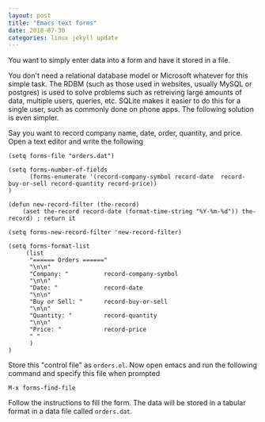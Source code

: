 ```yaml
---
layout: post
title: "Emacs text forms"
date: 2018-07-30
categories: linux jekyll update
---
```


You want to simply enter data into a form and have it stored in a file. 

You don't need a relational database model or Microsoft whatever for this simple task. The RDBM (such as those used in websites, usually MySQL or postgres) is used to solve problems such as retreiving large amounts of data, multiple users, queries, etc. SQLite makes it easier to do this for a single user, such as commonly done on phone apps. The following solution is even simpler.

Say you want to record company name, date, order, quantity, and price. Open a text editor and write the following

``` elisp
(setq forms-file "orders.dat")

(setq forms-number-of-fields
      (forms-enumerate '(record-company-symbol record-date  record-buy-or-sell record-quantity record-price))
)

(defun new-record-filter (the-record)
    (aset the-record record-date (format-time-string "%Y-%m-%d")) the-record) ; return it

(setq forms-new-record-filter 'new-record-filter)

(setq forms-format-list
     (list
      "====== Orders ======"
      "\n\n"
      "Company: "          record-company-symbol
      "\n\n"
      "Date: "             record-date
      "\n\n"
      "Buy or Sell: "      record-buy-or-sell
      "\n\n"
      "Quantity: "         record-quantity
      "\n\n"
      "Price: "            record-price
      " "
      )
)
```

Store this "control file" as `orders.el`. Now open emacs and run the following command and specify this file when prompted

``` elisp
M-x forms-find-file
```

Follow the instructions to fill the form. The data will be stored in a tabular format in a data file called `orders.dat`.
